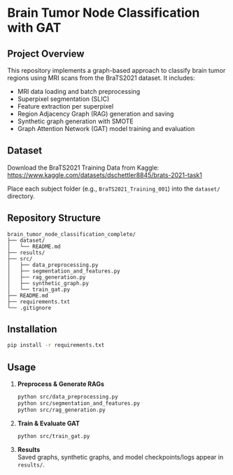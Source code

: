 # Brain Tumor Node Classification with GAT

## Project Overview
This repository implements a graph-based approach to classify brain tumor regions using MRI scans from the BraTS2021 dataset. It includes:
- MRI data loading and batch preprocessing
- Superpixel segmentation (SLIC)
- Feature extraction per superpixel
- Region Adjacency Graph (RAG) generation and saving
- Synthetic graph generation with SMOTE
- Graph Attention Network (GAT) model training and evaluation

## Dataset
Download the BraTS2021 Training Data from Kaggle:
https://www.kaggle.com/datasets/dschettler8845/brats-2021-task1

Place each subject folder (e.g., `BraTS2021_Training_001`) into the `dataset/` directory.

## Repository Structure
```
brain_tumor_node_classification_complete/
├── dataset/
│   └── README.md
├── results/
├── src/
│   ├── data_preprocessing.py
│   ├── segmentation_and_features.py
│   ├── rag_generation.py
│   ├── synthetic_graph.py
│   └── train_gat.py
├── README.md
├── requirements.txt
└── .gitignore
```

## Installation
```bash
pip install -r requirements.txt
```

## Usage
1. **Preprocess & Generate RAGs**  
   ```bash
   python src/data_preprocessing.py
   python src/segmentation_and_features.py
   python src/rag_generation.py
   ```

2. **Train & Evaluate GAT**  
   ```bash
   python src/train_gat.py
   ```
3. **Results**  
   Saved graphs, synthetic graphs, and model checkpoints/logs appear in `results/`.  
